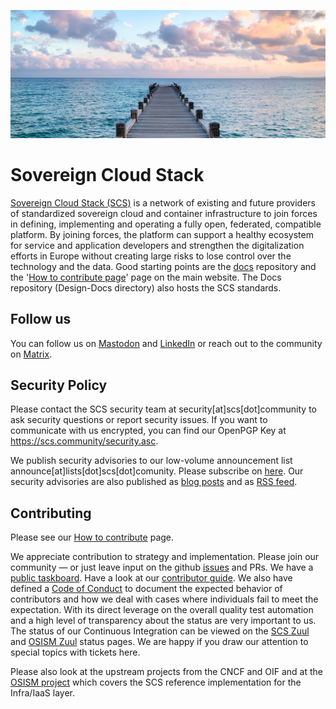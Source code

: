 ![profile/images/header.jpg](/profile/images/header.jpg)

# Sovereign Cloud Stack

[Sovereign Cloud Stack (SCS)](https://scs.community/) is a network of existing and future providers of standardized sovereign cloud and container infrastructure to join forces in defining, implementing and operating a fully open, federated, compatible platform. By joining forces, the platform can support a healthy ecosystem for service and application developers and strengthen the digitalization efforts in Europe without creating large risks to lose control over the technology and the data.
Good starting points are the [docs](https://github.com/SovereignCloudStack/Docs) repository and the '[How to contribute page](https://scs.community/contribute/)' page on the main website. The Docs repository (Design-Docs directory) also hosts the SCS standards.

## Follow us

You can follow us on <a rel="me" href="https://fosstodon.org/@sovereigncloudstack">Mastodon</a> and <a rel="me" href="https://www.linkedin.com/showcase/sovereigncloudstack">LinkedIn</a> or reach out to the community on <a rel="me" href="https://matrix.to/#/!TiDqlLmEUaXqTemaLc:matrix.org?via=matrix.org">Matrix</a>.

## Security Policy

Please contact the SCS security team at security[at]scs[dot]community to ask security questions or report security issues. If you want to communicate with us encrypted, you can find our OpenPGP Key at https://scs.community/security.asc.

We publish security advisories to our low-volume announcement list announce[at]lists[dot]scs[dot]comunity. Please subscribe on [here](http://lists.scs.community). Our security advisories are also published as [blog posts](https://scs.community/security/) and as [RSS feed](https://scs.community/feed/security.xml).

## Contributing

Please see our [How to contribute](https://scs.community/contribute/) page.

We appreciate contribution to strategy and implementation. Please join our community — or just leave input on the github [issues](https://github.com/SovereignCloudStack/issues/issues) and PRs. We have a [public taskboard](https://github.com/orgs/SovereignCloudStack/projects/6). Have a look at our [contributor guide](https://github.com/SovereignCloudStack/Docs/tree/main/Contributor-Docs). We also have defined a [Code of Conduct](https://github.com/SovereignCloudStack/.github/blob/main/CODE_OF_CONDUCT.md) to document the expected behavior of contributors and how we deal with cases where individuals fail to meet the expectation.
With its direct leverage on the overall quality test automation and a high level of transparency about the status are very important to us. The status of our Continuous Integration can be viewed on the [SCS Zuul](https://zuul.scs.community/t/SCS/builds) and [OSISM Zuul](https://zuul.services.betacloud.xyz/t/osism/builds) status pages. We are happy if you draw our attention to special topics with tickets here.

Please also look at the upstream projects from the CNCF and OIF and at the [OSISM project](https://github.com/OSISM/) which covers the SCS reference implementation for the Infra/IaaS layer.
